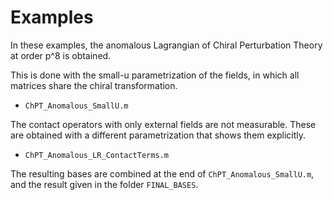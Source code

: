 # Examples

In these examples, the anomalous Lagrangian of Chiral Perturbation Theory at order p^8 is obtained. 

This is done with the small-u parametrization of the fields, in which all matrices share the chiral transformation.

 - `ChPT_Anomalous_SmallU.m`

The contact operators with only external fields are not measurable. These are obtained with a different parametrization that shows them explicitly.

 - `ChPT_Anomalous_LR_ContactTerms.m`
 
The resulting bases are combined at the end of `ChPT_Anomalous_SmallU.m`, and the result given in the folder `FINAL_BASES`.
